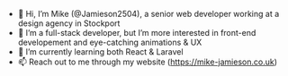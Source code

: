 - 👋 Hi, I’m Mike (@Jamieson2504), a senior web developer working at a design agency in Stockport
- 👀 I’m a full-stack developer, but I’m more interested in front-end developement and eye-catching animations & UX
- 🌱 I’m currently learning both React & Laravel
- 📫 Reach out to me through my website (https://mike-jamieson.co.uk)

<!---
Jamieson2504/Jamieson2504 is a ✨ special ✨ repository because its `README.md` (this file) appears on your GitHub profile.
You can click the Preview link to take a look at your changes.
--->
